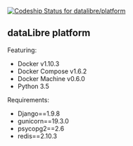 [ ![Codeship Status for datalibre/platform](https://codeship.com/projects/c5938930-37f2-0134-03fd-460717981076/status?branch=master)](https://codeship.com/projects/165913)

## dataLibre platform

Featuring:

- Docker v1.10.3
- Docker Compose v1.6.2
- Docker Machine v0.6.0
- Python 3.5

Requirements:
- Django==1.9.8
- gunicorn==19.3.0
- psycopg2==2.6
- redis==2.10.3